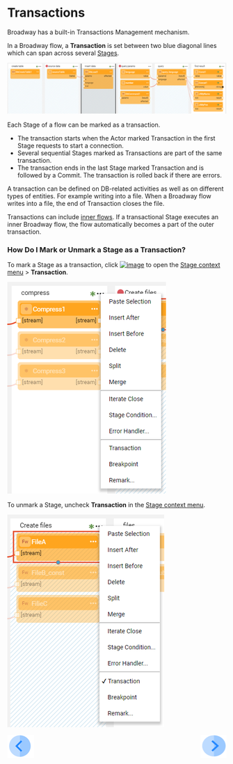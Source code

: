 # Transactions

Broadway has a built-in Transactions Management mechanism. 


In a Broadway flow, a **Transaction** is set between two blue diagonal lines which can span across several [Stages](19_broadway_flow_stages.md).

 ![image](images/99_23_01.PNG)

Each Stage of a flow can be marked as a transaction. 

- The transaction starts when the Actor marked Transaction in the first Stage requests to start a connection. 
- Several sequential Stages marked as Transactions are part of the same transaction.
- The transaction ends in the last Stage marked Transaction and is followed by a Commit.   The transaction is rolled back if there are errors. 

A transaction can be defined on DB-related activities as well as on different types of entities. For example writing into a file. When a Broadway flow writes into a file, the end of Transaction closes the file. 

Transactions can include [inner flows](22_broadway_flow_inner_flows.md). If a transactional Stage executes an inner Broadway flow, the flow automatically becomes a part of the outer transaction.

### How Do I Mark or Unmark a Stage as a Transaction?

To mark a Stage as a transaction, click [![image](https://github.com/k2view-academy/K2View-Academy/raw/KB_DROP2_99_BROADWAY/articles/19_Broadway/images/99_19_dots.PNG)](https://github.com/k2view-academy/K2View-Academy/blob/KB_DROP2_99_BROADWAY/articles/19_Broadway/images/99_19_dots.PNG) to open the [Stage context menu](/18_broadway_flow_window.md#stage-context-menu) > **Transaction**.

![image](images/99_23_02.PNG)

To unmark a Stage, uncheck **Transaction** in the [Stage context menu](/18_broadway_flow_window.md#stage-context-menu).

![image](images/99_23_03.PNG)

[![Previous](/articles/images/Previous.png)](22_broadway_flow_inner_flows.md)[<img align="right" width="60" height="54" src="/articles/images/Next.png">](24_error_handling.md)
